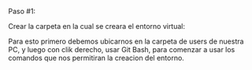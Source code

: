 Paso #1:

Crear la carpeta en la cual se creara el entorno virtual: 

Para esto primero debemos ubicarnos en la carpeta de users de nuestra PC, y luego con clik derecho, usar Git Bash, para comenzar a usar los comandos que nos permitiran la creacion del entorno. 

